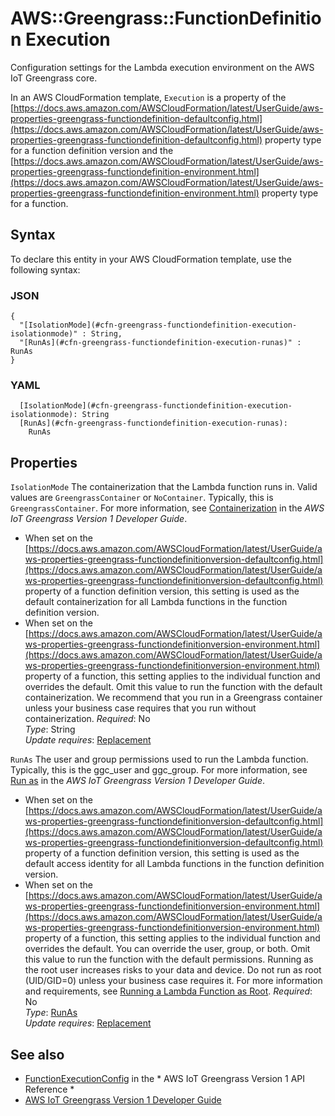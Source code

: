 # AWS::Greengrass::FunctionDefinition Execution<a name="aws-properties-greengrass-functiondefinition-execution"></a>

<a name="aws-properties-greengrass-functiondefinition-execution-description"></a>Configuration settings for the Lambda execution environment on the AWS IoT Greengrass core\.

<a name="aws-properties-greengrass-functiondefinition-execution-inheritance"></a> In an AWS CloudFormation template, `Execution` is a property of the [https://docs.aws.amazon.com/AWSCloudFormation/latest/UserGuide/aws-properties-greengrass-functiondefinition-defaultconfig.html](https://docs.aws.amazon.com/AWSCloudFormation/latest/UserGuide/aws-properties-greengrass-functiondefinition-defaultconfig.html) property type for a function definition version and the [https://docs.aws.amazon.com/AWSCloudFormation/latest/UserGuide/aws-properties-greengrass-functiondefinition-environment.html](https://docs.aws.amazon.com/AWSCloudFormation/latest/UserGuide/aws-properties-greengrass-functiondefinition-environment.html) property type for a function\.

## Syntax<a name="aws-properties-greengrass-functiondefinition-execution-syntax"></a>

To declare this entity in your AWS CloudFormation template, use the following syntax:

### JSON<a name="aws-properties-greengrass-functiondefinition-execution-syntax.json"></a>

```
{
  "[IsolationMode](#cfn-greengrass-functiondefinition-execution-isolationmode)" : String,
  "[RunAs](#cfn-greengrass-functiondefinition-execution-runas)" : RunAs
}
```

### YAML<a name="aws-properties-greengrass-functiondefinition-execution-syntax.yaml"></a>

```
  [IsolationMode](#cfn-greengrass-functiondefinition-execution-isolationmode): String
  [RunAs](#cfn-greengrass-functiondefinition-execution-runas): 
    RunAs
```

## Properties<a name="aws-properties-greengrass-functiondefinition-execution-properties"></a>

`IsolationMode`  <a name="cfn-greengrass-functiondefinition-execution-isolationmode"></a>
The containerization that the Lambda function runs in\. Valid values are `GreengrassContainer` or `NoContainer`\. Typically, this is `GreengrassContainer`\. For more information, see [Containerization](https://docs.aws.amazon.com/greengrass/latest/developerguide/lambda-group-config.html#lambda-function-containerization) in the *AWS IoT Greengrass Version 1 Developer Guide*\.  
+ When set on the [https://docs.aws.amazon.com/AWSCloudFormation/latest/UserGuide/aws-properties-greengrass-functiondefinitionversion-defaultconfig.html](https://docs.aws.amazon.com/AWSCloudFormation/latest/UserGuide/aws-properties-greengrass-functiondefinitionversion-defaultconfig.html) property of a function definition version, this setting is used as the default containerization for all Lambda functions in the function definition version\.
+ When set on the [https://docs.aws.amazon.com/AWSCloudFormation/latest/UserGuide/aws-properties-greengrass-functiondefinitionversion-environment.html](https://docs.aws.amazon.com/AWSCloudFormation/latest/UserGuide/aws-properties-greengrass-functiondefinitionversion-environment.html) property of a function, this setting applies to the individual function and overrides the default\. Omit this value to run the function with the default containerization\.
We recommend that you run in a Greengrass container unless your business case requires that you run without containerization\.
*Required*: No  
*Type*: String  
*Update requires*: [Replacement](https://docs.aws.amazon.com/AWSCloudFormation/latest/UserGuide/using-cfn-updating-stacks-update-behaviors.html#update-replacement)

`RunAs`  <a name="cfn-greengrass-functiondefinition-execution-runas"></a>
The user and group permissions used to run the Lambda function\. Typically, this is the ggc\_user and ggc\_group\. For more information, see [Run as](https://docs.aws.amazon.com/greengrass/latest/developerguide/lambda-group-config.html#lambda-access-identity.html) in the *AWS IoT Greengrass Version 1 Developer Guide*\.  
+ When set on the [https://docs.aws.amazon.com/AWSCloudFormation/latest/UserGuide/aws-properties-greengrass-functiondefinitionversion-defaultconfig.html](https://docs.aws.amazon.com/AWSCloudFormation/latest/UserGuide/aws-properties-greengrass-functiondefinitionversion-defaultconfig.html) property of a function definition version, this setting is used as the default access identity for all Lambda functions in the function definition version\.
+ When set on the [https://docs.aws.amazon.com/AWSCloudFormation/latest/UserGuide/aws-properties-greengrass-functiondefinitionversion-environment.html](https://docs.aws.amazon.com/AWSCloudFormation/latest/UserGuide/aws-properties-greengrass-functiondefinitionversion-environment.html) property of a function, this setting applies to the individual function and overrides the default\. You can override the user, group, or both\. Omit this value to run the function with the default permissions\.
Running as the root user increases risks to your data and device\. Do not run as root \(UID/GID=0\) unless your business case requires it\. For more information and requirements, see [Running a Lambda Function as Root](https://docs.aws.amazon.com/greengrass/latest/developerguide/lambda-group-config.html#lambda-running-as-root)\. 
*Required*: No  
*Type*: [RunAs](aws-properties-greengrass-functiondefinition-runas.md)  
*Update requires*: [Replacement](https://docs.aws.amazon.com/AWSCloudFormation/latest/UserGuide/using-cfn-updating-stacks-update-behaviors.html#update-replacement)

## See also<a name="aws-properties-greengrass-functiondefinition-execution--seealso"></a>
+  [FunctionExecutionConfig](https://docs.aws.amazon.com/greengrass/latest/apireference/definitions-functionexecutionconfig.html) in the * AWS IoT Greengrass Version 1 API Reference * 
+  [AWS IoT Greengrass Version 1 Developer Guide](https://docs.aws.amazon.com/greengrass/latest/developerguide/) 